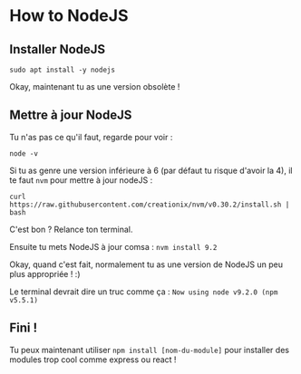 # How to NodeJS

## Installer NodeJS
`sudo apt install -y nodejs`

Okay, maintenant tu as une version obsolète ! 

## Mettre à jour NodeJS
Tu n'as pas ce qu'il faut, regarde pour voir : 

`node -v`

Si tu as genre une version inférieure à 6 (par défaut tu risque d'avoir la 4), il te faut `nvm` pour mettre à jour nodeJS :

`curl https://raw.githubusercontent.com/creationix/nvm/v0.30.2/install.sh | bash`

C'est bon ? Relance ton terminal. 

Ensuite tu mets NodeJS à jour comsa : `nvm install 9.2` 

Okay, quand c'est fait, normalement tu as une version de NodeJS un peu plus appropriée ! :) 

Le terminal devrait dire un truc comme ça : `Now using node v9.2.0 (npm v5.5.1)`

## Fini !
Tu peux maintenant utiliser `npm install [nom-du-module]` pour installer des modules trop cool comme express ou react ! 
